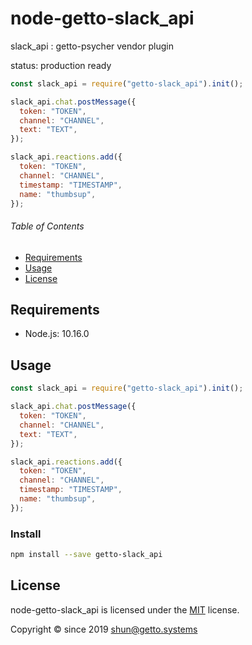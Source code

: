 # node-getto-slack_api

slack_api : getto-psycher vendor plugin

status: production ready

```javascript
const slack_api = require("getto-slack_api").init();

slack_api.chat.postMessage({
  token: "TOKEN",
  channel: "CHANNEL",
  text: "TEXT",
});

slack_api.reactions.add({
  token: "TOKEN",
  channel: "CHANNEL",
  timestamp: "TIMESTAMP",
  name: "thumbsup",
});
```


###### Table of Contents

- [Requirements](#Requirements)
- [Usage](#Usage)
- [License](#License)

## Requirements

- Node.js: 10.16.0


## Usage

```javascript
const slack_api = require("getto-slack_api").init();

slack_api.chat.postMessage({
  token: "TOKEN",
  channel: "CHANNEL",
  text: "TEXT",
});

slack_api.reactions.add({
  token: "TOKEN",
  channel: "CHANNEL",
  timestamp: "TIMESTAMP",
  name: "thumbsup",
});
```

### Install

```bash
npm install --save getto-slack_api
```


## License

node-getto-slack_api is licensed under the [MIT](LICENSE) license.

Copyright &copy; since 2019 shun@getto.systems

